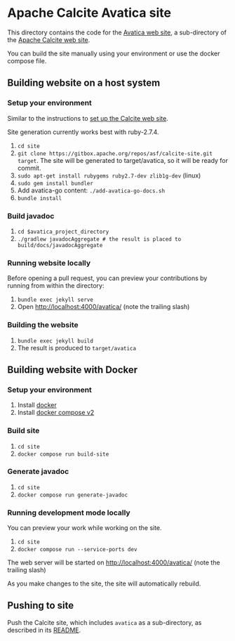 <!--
{% comment %}
Licensed to the Apache Software Foundation (ASF) under one or more
contributor license agreements.  See the NOTICE file distributed with
this work for additional information regarding copyright ownership.
The ASF licenses this file to you under the Apache License, Version 2.0
(the "License"); you may not use this file except in compliance with
the License.  You may obtain a copy of the License at

http://www.apache.org/licenses/LICENSE-2.0

Unless required by applicable law or agreed to in writing, software
distributed under the License is distributed on an "AS IS" BASIS,
WITHOUT WARRANTIES OR CONDITIONS OF ANY KIND, either express or implied.
See the License for the specific language governing permissions and
limitations under the License.
{% endcomment %}
-->

# Apache Calcite Avatica site

This directory contains the code for the
[Avatica web site](https://calcite.apache.org/avatica),
a sub-directory of the
[Apache Calcite web site](https://calcite.apache.org).

You can build the site manually using your environment or use the docker compose file.

## Building website on a host system

### Setup your environment

Similar to the instructions to
[set up the Calcite web site](https://github.com/apache/calcite-avatica/blob/master/site/README.md).

Site generation currently works best with ruby-2.7.4.

1. `cd site`
2. `git clone https://gitbox.apache.org/repos/asf/calcite-site.git target`.
The site will be generated to target/avatica, so it will be ready for commit.
3. `sudo apt-get install rubygems ruby2.7-dev zlib1g-dev` (linux)
4. `sudo gem install bundler`
5. Add avatica-go content: `./add-avatica-go-docs.sh`
6. `bundle install`

### Build javadoc

1. `cd $avatica_project_directory`
2. `./gradlew javadocAggregate # the result is placed to build/docs/javadocAggregate`

### Running website locally

Before opening a pull request, you can preview your contributions by
running from within the directory:

1. `bundle exec jekyll serve`
2. Open [http://localhost:4000/avatica/](http://localhost:4000/avatica/) (note the trailing slash)

### Building the website

1. `bundle exec jekyll build`
2. The result is produced to `target/avatica`

## Building website with Docker

### Setup your environment

1. Install [docker](https://docs.docker.com/install/)
2. Install [docker compose v2](https://docs.docker.com/compose/cli-command/#installing-compose-v2)

### Build site
1. `cd site`
2. `docker compose run build-site`

### Generate javadoc
1. `cd site`
2. `docker compose run generate-javadoc`

### Running development mode locally
You can preview your work while working on the site.

1. `cd site`
2. `docker compose run --service-ports dev`

The web server will be started on [http://localhost:4000/avatica/](http://localhost:4000/avatica/) (note the trailing slash)

As you make changes to the site, the site will automatically rebuild.

## Pushing to site

Push the Calcite site, which includes `avatica` as a sub-directory,
as described in its
[README](../site/README.md).
